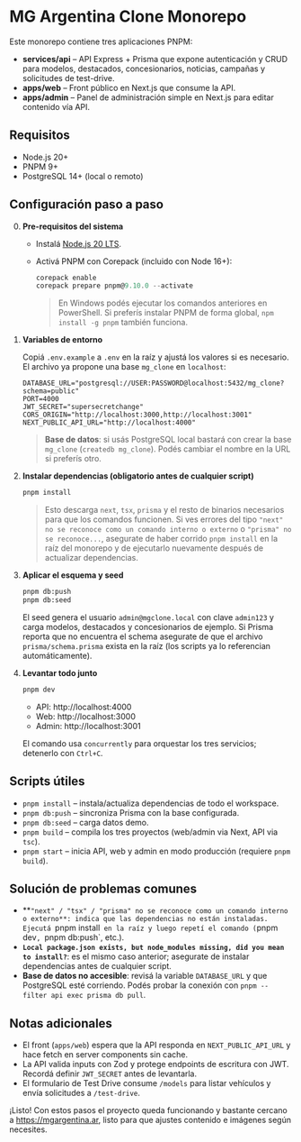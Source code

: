 # MG Argentina Clone Monorepo

Este monorepo contiene tres aplicaciones PNPM:

- **services/api** – API Express + Prisma que expone autenticación y CRUD para modelos, destacados, concesionarios, noticias, campañas y solicitudes de test-drive.
- **apps/web** – Front público en Next.js que consume la API.
- **apps/admin** – Panel de administración simple en Next.js para editar contenido vía API.

## Requisitos

- Node.js 20+
- PNPM 9+
- PostgreSQL 14+ (local o remoto)

## Configuración paso a paso

0. **Pre-requisitos del sistema**

   - Instalá [Node.js 20 LTS](https://nodejs.org/).
   - Activá PNPM con Corepack (incluido con Node 16+):

     ```powershell
     corepack enable
     corepack prepare pnpm@9.10.0 --activate
     ```

     > En Windows podés ejecutar los comandos anteriores en PowerShell. Si preferís instalar PNPM de forma global, `npm install -g pnpm` también funciona.

1. **Variables de entorno**

   Copiá `.env.example` a `.env` en la raíz y ajustá los valores si es necesario. El archivo ya propone una base `mg_clone` en `localhost`:

   ```env
   DATABASE_URL="postgresql://USER:PASSWORD@localhost:5432/mg_clone?schema=public"
   PORT=4000
   JWT_SECRET="supersecretchange"
   CORS_ORIGIN="http://localhost:3000,http://localhost:3001"
   NEXT_PUBLIC_API_URL="http://localhost:4000"
   ```

   > **Base de datos**: si usás PostgreSQL local bastará con crear la base `mg_clone` (`createdb mg_clone`). Podés cambiar el nombre en la URL si preferís otro.

2. **Instalar dependencias (obligatorio antes de cualquier script)**

   ```bash
   pnpm install
   ```

   > Esto descarga `next`, `tsx`, `prisma` y el resto de binarios necesarios para que los comandos funcionen. Si ves errores del tipo `"next" no se reconoce como un comando interno o externo` o `"prisma" no se reconoce...`, asegurate de haber corrido `pnpm install` en la raíz del monorepo y de ejecutarlo nuevamente después de actualizar dependencias.

3. **Aplicar el esquema y seed**

   ```bash
   pnpm db:push
   pnpm db:seed
   ```

   El seed genera el usuario `admin@mgclone.local` con clave `admin123` y carga modelos, destacados y concesionarios de ejemplo.
   Si Prisma reporta que no encuentra el schema asegurate de que el archivo `prisma/schema.prisma` exista en la raíz (los scripts ya lo referencian automáticamente).

4. **Levantar todo junto**

   ```bash
   pnpm dev
   ```

   - API: http://localhost:4000
   - Web: http://localhost:3000
   - Admin: http://localhost:3001

   El comando usa `concurrently` para orquestar los tres servicios; detenerlo con `Ctrl+C`.

## Scripts útiles

- `pnpm install` – instala/actualiza dependencias de todo el workspace.
- `pnpm db:push` – sincroniza Prisma con la base configurada.
- `pnpm db:seed` – carga datos demo.
- `pnpm build` – compila los tres proyectos (web/admin via Next, API via `tsc`).
- `pnpm start` – inicia API, web y admin en modo producción (requiere `pnpm build`).

## Solución de problemas comunes

- **`"next" / "tsx" / "prisma" no se reconoce como un comando interno o externo**: indica que las dependencias no están instaladas. Ejecutá `pnpm install` en la raíz y luego repetí el comando (`pnpm dev`, `pnpm db:push`, etc.).
- **`Local package.json exists, but node_modules missing, did you mean to install?`**: es el mismo caso anterior; asegurate de instalar dependencias antes de cualquier script.
- **Base de datos no accesible**: revisá la variable `DATABASE_URL` y que PostgreSQL esté corriendo. Podés probar la conexión con `pnpm --filter api exec prisma db pull`.

## Notas adicionales

- El front (`apps/web`) espera que la API responda en `NEXT_PUBLIC_API_URL` y hace fetch en server components sin cache.
- La API valida inputs con Zod y protege endpoints de escritura con JWT. Recordá definir `JWT_SECRET` antes de levantarla.
- El formulario de Test Drive consume `/models` para listar vehículos y envía solicitudes a `/test-drive`.

¡Listo! Con estos pasos el proyecto queda funcionando y bastante cercano a https://mgargentina.ar, listo para que ajustes contenido e imágenes según necesites.
